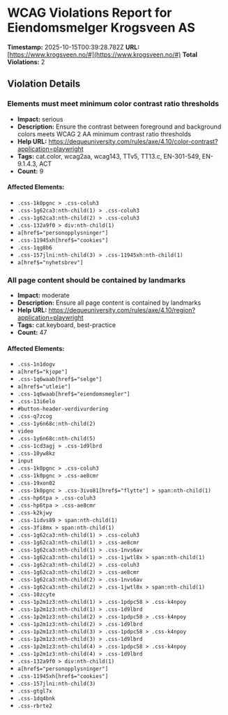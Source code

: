 # WCAG Violations Report for Eiendomsmelger Krogsveen AS

**Timestamp:** 2025-10-15T00:39:28.782Z
**URL:** [https://www.krogsveen.no/#](https://www.krogsveen.no/#)
**Total Violations:** 2

## Violation Details

### Elements must meet minimum color contrast ratio thresholds

- **Impact:** serious
- **Description:** Ensure the contrast between foreground and background colors meets WCAG 2 AA minimum contrast ratio thresholds
- **Help URL:** https://dequeuniversity.com/rules/axe/4.10/color-contrast?application=playwright
- **Tags:** cat.color, wcag2aa, wcag143, TTv5, TT13.c, EN-301-549, EN-9.1.4.3, ACT
- **Count:** 9

#### Affected Elements:

- `.css-1k0pgnc > .css-coluh3`
- `.css-1g62ca3:nth-child(1) > .css-coluh3`
- `.css-1g62ca3:nth-child(2) > .css-coluh3`
- `.css-132a9f0 > div:nth-child(1)`
- `a[href$="personopplysninger"]`
- `.css-11945xh[href$="cookies"]`
- `.css-1qg8b6`
- `.css-157jlni:nth-child(3) > .css-11945xh:nth-child(1)`
- `a[href$="nyhetsbrev"]`

### All page content should be contained by landmarks

- **Impact:** moderate
- **Description:** Ensure all page content is contained by landmarks
- **Help URL:** https://dequeuniversity.com/rules/axe/4.10/region?application=playwright
- **Tags:** cat.keyboard, best-practice
- **Count:** 47

#### Affected Elements:

- `.css-1n1dogv`
- `a[href$="kjope"]`
- `.css-1q6waab[href$="selge"]`
- `a[href$="utleie"]`
- `.css-1q6waab[href$="eiendomsmegler"]`
- `.css-13i6elo`
- `#button-header-verdivurdering`
- `.css-q7zcog`
- `.css-1y6n68c:nth-child(2)`
- `video`
- `.css-1y6n68c:nth-child(5)`
- `.css-1cd3agj > .css-1d9lbrd`
- `.css-10yw8kz`
- `input`
- `.css-1k0pgnc > .css-coluh3`
- `.css-1k0pgnc > .css-ae8cmr`
- `.css-19xon02`
- `.css-1k0pgnc > .css-3ivo81[href$="flytte"] > span:nth-child(1)`
- `.css-hp6tpa > .css-coluh3`
- `.css-hp6tpa > .css-ae8cmr`
- `.css-k2kjwy`
- `.css-1idvs89 > span:nth-child(1)`
- `.css-3fi8mx > span:nth-child(1)`
- `.css-1g62ca3:nth-child(1) > .css-coluh3`
- `.css-1g62ca3:nth-child(1) > .css-ae8cmr`
- `.css-1g62ca3:nth-child(1) > .css-1nvs6av`
- `.css-1g62ca3:nth-child(1) > .css-1jwtl8x > span:nth-child(1)`
- `.css-1g62ca3:nth-child(2) > .css-coluh3`
- `.css-1g62ca3:nth-child(2) > .css-ae8cmr`
- `.css-1g62ca3:nth-child(2) > .css-1nvs6av`
- `.css-1g62ca3:nth-child(2) > .css-1jwtl8x > span:nth-child(1)`
- `.css-10zcyte`
- `.css-1p2m1z3:nth-child(1) > .css-1pdpc58 > .css-k4npoy`
- `.css-1p2m1z3:nth-child(1) > .css-1d9lbrd`
- `.css-1p2m1z3:nth-child(2) > .css-1pdpc58 > .css-k4npoy`
- `.css-1p2m1z3:nth-child(2) > .css-1d9lbrd`
- `.css-1p2m1z3:nth-child(3) > .css-1pdpc58 > .css-k4npoy`
- `.css-1p2m1z3:nth-child(3) > .css-1d9lbrd`
- `.css-1p2m1z3:nth-child(4) > .css-1pdpc58 > .css-k4npoy`
- `.css-1p2m1z3:nth-child(4) > .css-1d9lbrd`
- `.css-132a9f0 > div:nth-child(1)`
- `a[href$="personopplysninger"]`
- `.css-11945xh[href$="cookies"]`
- `.css-157jlni:nth-child(3)`
- `.css-gtgl7x`
- `.css-1dq4bnk`
- `.css-rbrte2`
